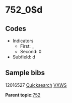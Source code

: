 # 752\_0$d

## Codes

-   Indicators
    -   First: \_
    -   Second: 0
-   Subfield: d

## Sample bibs

12016527 [Quicksearch](https://search.library.yale.edu/catalog/12016527) [VXWS](http://prodorbis.library.yale.edu:7014/vxws/GetHoldingsService?bibId=12016527)

**Parent topic:**[752](../../tags/752/752.md)

